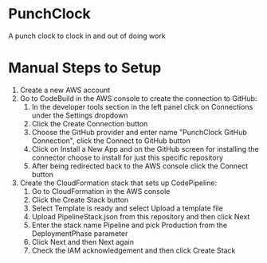 # PunchClock
A punch clock to clock in and out of doing work

# Manual Steps to Setup
1. Create a new AWS account
2. Go to CodeBuild in the AWS console to create the connection to GitHub:
    1. In the developer tools section in the left panel click on Connections under the Settings dropdown
    2. Click the Create Connection button
    3. Choose the GitHub provider and enter name "PunchClock GitHub Connection", click the Connect to GitHub button
    4. Click on Install a New App and on the GitHub screen for installing the connector choose to install for just this specific repository
    5. After being redirected back to the AWS console click the Connect button
3. Create the CloudFormation stack that sets up CodePipeline:
   1. Go to CloudFormation in the AWS console
   2. Click the Create Stack button
   3. Select Template is ready and select Upload a template file
   4. Upload PipelineStack.json from this repository and then click Next
   5. Enter the stack name Pipeline and pick Production from the DeploymentPhase parameter
   6. Click Next and then Next again
   7. Check the IAM acknowledgement and then click Create Stack